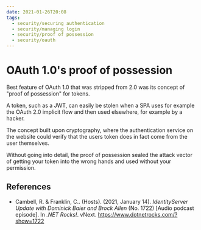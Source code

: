 ```yaml
---
date: 2021-01-26T20:08
tags: 
  - security/securing authentication
  - security/managing login
  - security/proof of possession
  - security/oauth
---
```


# OAuth 1.0's proof of possession

Best feature of OAuth 1.0 that was stripped from 2.0 was its concept of "proof of
possession" for tokens.

A token, such as a JWT, can easily be stolen when a SPA uses for example the
OAuth 2.0 implicit flow and then used elsewhere, for example by a hacker.

The concept built upon cryptography, where the authentication service on the
website could verify that the users token does in fact come from the user
themselves.

Without going into detail, the proof of possession sealed the attack vector of
getting your token into the wrong hands and used without your permission.

## References

- Cambell, R. & Franklin, C.. (Hosts). (2021, January 14). *IdentityServer Update
  with Dominick Baier and Brock Allen* (No. 1722) [Audio podcast episode].
  In *.NET Rocks!*. vNext. <https://www.dotnetrocks.com/?show=1722>
